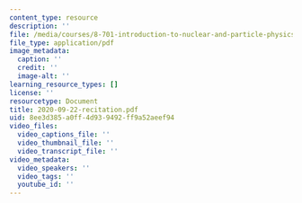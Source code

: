 ```yaml
---
content_type: resource
description: ''
file: /media/courses/8-701-introduction-to-nuclear-and-particle-physics-fall-2020/2020-09-22-recitation.pdf
file_type: application/pdf
image_metadata:
  caption: ''
  credit: ''
  image-alt: ''
learning_resource_types: []
license: ''
resourcetype: Document
title: 2020-09-22-recitation.pdf
uid: 8ee3d385-a0ff-4d93-9492-ff9a52aeef94
video_files:
  video_captions_file: ''
  video_thumbnail_file: ''
  video_transcript_file: ''
video_metadata:
  video_speakers: ''
  video_tags: ''
  youtube_id: ''
---
```

